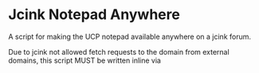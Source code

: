 # Jcink Notepad Anywhere
A script for making the UCP notepad available anywhere on a jcink forum.

Due to jcink not allowed fetch requests to the domain from external domains, this script MUST be written inline via <script> tags OR hosted locally on your jcink forum (e.g. <script src="yourForum.jcink.net/script.js">). It cannot be implemented via CDN.
  
# How to use?
- Copy the script to your forum wrapper. 
- On your forum, create an element with id="notepadWrapper". 
The notepad from UCP will be copied AS IS into there. 
- If you do not need/want the Notepad size selector, on line 94 
change `createNotepad({ sizeSelector: true });` 
to `createNotepad({ sizeSelector: false });`
- For styling purposes, here are the recommended selectors to target:  
  - `#notepadWrapper form` for managing form layout
  - `#notepadWrapper [name="notes"]` for managing large textArea
  - `#notepadWrapper [type="submit"]` for managing submit button
  - `#notepadWrapper np-status` for managing status text

# Features
- Guests without notepads will simply see an error message: *You must be logged in to see your notepad!* This can be edited on line 89.
- Updating will **not** redirect, unlike in UCP. Instead, a status text will appear (updating... / updated!)
- If using the size selector, size of notepad will change when selecting the appropriate option. The size will not be saved unless user clicks update. This does NOT affect the width of the textarea if the user has edited it via the resizer.
- The UCP notepad and this notepad are always in sync! Notes are only updated after hitting the 'update' button, as its done in UCP.
